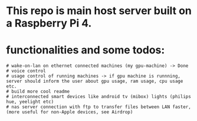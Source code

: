 # This repo is main host server built on a Raspberry Pi 4.
# functionalities and some todos:
    # wake-on-lan on ethernet connected machines (my gpu-machine) -> Done
    # voice control
    # usage control of running machines -> if gpu machine is runnning, server should inform the user about gpu usage, ram usage, cpu usage etc.
    # build more cool readme
    # interconnected smart devices like android tv (mibox) lights (philips hue, yeelight etc)
    # nas server connection with ftp to transfer files between LAN faster, (more useful for non-Apple devices, see Airdrop)